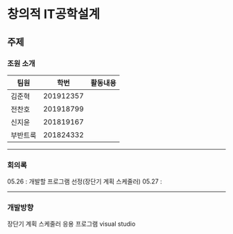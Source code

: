 # 창의적 IT공학설계
## 주제

### 조원 소개
|팀원|학번|활동내용|
|-----|----------|---|
|김준혁|201912357|   |
|전찬호|201918799|   |
|신지윤|201819167|   |
|부반트룩|201824332|   |

<hr>

### 회의록
05.26 : 개발할 프로그램 선정(장단기 계획 스케줄러)
05.27 : 


<hr>

### 개발방향
장단기 계획 스케줄러 응용 프로그램
visual studio
